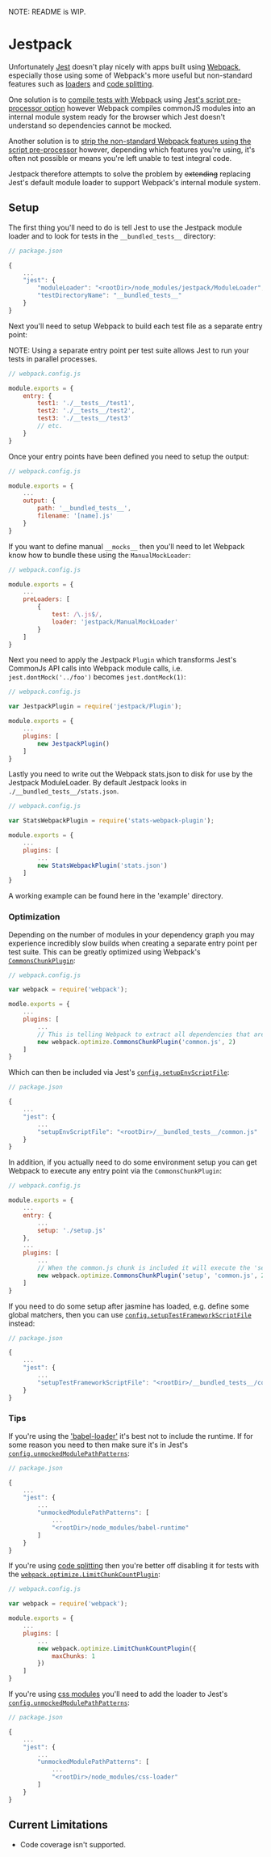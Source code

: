 NOTE: README is WIP.

# Jestpack

Unfortunately [Jest](https://facebook.github.io/jest/) doesn't play nicely with apps built using [Webpack](https://webpack.github.io/), especially those using some of Webpack's more useful but non-standard features such as [loaders](http://webpack.github.io/docs/loaders.html) and [code splitting](http://webpack.github.io/docs/code-splitting.html).

One solution is to [compile tests with Webpack](https://github.com/ColCh/jest-webpack) using [Jest's script pre-processor option](https://facebook.github.io/jest/docs/api.html#config-scriptpreprocessor-string) however Webpack compiles commonJS modules into an internal module system ready for the browser which Jest doesn't understand so dependencies cannot be mocked.

Another solution is to [strip the non-standard Webpack features using the script pre-processor](https://github.com/atecarlos/webpack-babel-jest) however, depending which features you're using, it's often not possible or means you're left unable to test integral code.

Jestpack therefore attempts to solve the problem by ~~extending~~ replacing Jest's default module loader to support Webpack's internal module system.

## Setup

The first thing you'll need to do is tell Jest to use the Jestpack module loader and to look for tests in the `__bundled_tests__` directory:

```js
// package.json

{
    ...
    "jest": {
        "moduleLoader": "<rootDir>/node_modules/jestpack/ModuleLoader",
        "testDirectoryName": "__bundled_tests__"
    }
}
```

Next you'll need to setup Webpack to build each test file as a separate entry point:

NOTE: Using a separate entry point per test suite allows Jest to run your tests in parallel processes.

```js
// webpack.config.js

module.exports = {
    entry: {
        test1: './__tests__/test1',
        test2: './__tests__/test2',
        test3: './__tests__/test3'
        // etc.
    }
}

```

Once your entry points have been defined you need to setup the output:

```js
// webpack.config.js

module.exports = {
    ...
    output: {
        path: '__bundled_tests__',
        filename: '[name].js'
    }
}
```

If you want to define manual `__mocks__` then you'll need to let Webpack know how to bundle these using the `ManualMockLoader`:

```js
// webpack.config.js

module.exports = {
    ...
    preLoaders: [
        {
            test: /\.js$/,
            loader: 'jestpack/ManualMockLoader'
        }
    ]
}
```

Next you need to apply the Jestpack `Plugin` which transforms Jest's CommonJs API calls into Webpack module calls, i.e. `jest.dontMock('../foo')` becomes `jest.dontMock(1)`:

```js
// webpack.config.js

var JestpackPlugin = require('jestpack/Plugin');

module.exports = {
    ...
    plugins: [
        new JestpackPlugin()
    ]
}
```

Lastly you need to write out the Webpack stats.json to disk for use by the Jestpack ModuleLoader. By default Jestpack looks in `./__bundled_tests__/stats.json`.

```js
// webpack.config.js

var StatsWebpackPlugin = require('stats-webpack-plugin');

module.exports = {
    ...
    plugins: [
        ...
        new StatsWebpackPlugin('stats.json')
    ]
}
```

A working example can be found here in the 'example' directory.

### Optimization
Depending on the number of modules in your dependency graph you may experience incredibly slow builds when creating a separate entry point per test suite. This can be greatly optimized using Webpack's [`CommonsChunkPlugin`](TODO):

```js
// webpack.config.js

var webpack = require('webpack');

modle.exports = {
    ...
    plugins: [
        ...
        // This is telling Webpack to extract all dependencies that are used by 2 or more modules into './__bundled_tests__/common.js'
        new webpack.optimize.CommonsChunkPlugin('common.js', 2)
    ]
}

```

Which can then be included via Jest's [`config.setupEnvScriptFile`](https://facebook.github.io/jest/docs/api.html#config-setupenvscriptfile-string):

```js
// package.json

{
    ...
    "jest": {
        ...
        "setupEnvScriptFile": "<rootDir>/__bundled_tests__/common.js"
    }
}
```

In addition, if you actually need to do some environment setup you can get Webpack to execute any entry point via the `CommonsChunkPlugin`:

```js
// webpack.config.js

module.exports = {
    ...
    entry: {
        ...
        setup: './setup.js'
    },
    ...
    plugins: [
        ...
        // When the common.js chunk is included it will execute the 'setup' entry point.
        new webpack.optimize.CommonsChunkPlugin('setup', 'common.js', 2)
    ]
}
```

If you need to do some setup after jasmine has loaded, e.g. define some global matchers, then you can use [`config.setupTestFrameworkScriptFile`](https://facebook.github.io/jest/docs/api.html#config-setuptestframeworkscriptfile-string) instead:

```js
// package.json

{
    ...
    "jest": {
        ...
        "setupTestFrameworkScriptFile": "<rootDir>/__bundled_tests__/common.js"
    }
}
```

### Tips

If you're using the ['babel-loader'](https://github.com/babel/babel-loader) it's best not to include the runtime. If for some reason you need to then make sure it's in Jest's [`config.unmockedModulePathPatterns`](https://facebook.github.io/jest/docs/api.html#config-unmockedmodulepathpatterns-array-string):

```js
// package.json

{
    ...
    "jest": {
        ...
        "unmockedModulePathPatterns": [
            ...
            "<rootDir>/node_modules/babel-runtime"
        ]
    }
}
```

If you're using [code splitting](http://webpack.github.io/docs/code-splitting.html) then you're better off disabling it for tests with the [`webpack.optimize.LimitChunkCountPlugin`](https://github.com/webpack/docs/wiki/list-of-plugins#limitchunkcountplugin):

```js
// webpack.config.js

var webpack = require('webpack');

module.exports = {
    ...
    plugins: [
        ...
        new webpack.optimize.LimitChunkCountPlugin({
            maxChunks: 1
        })
    ]
}
```

If you're using [css modules](https://github.com/webpack/css-loader#css-modules) you'll need to add the loader to Jest's [`config.unmockedModulePathPatterns`](https://facebook.github.io/jest/docs/api.html#config-unmockedmodulepathpatterns-array-string):

```js
// package.json

{
    ...
    "jest": {
        ...
        "unmockedModulePathPatterns": [
            ...
            "<rootDir>/node_modules/css-loader"
        ]
    }
}
```

## Current Limitations

- Code coverage isn't supported.
